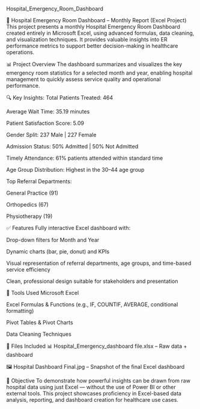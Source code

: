 Hospital_Emergency_Room_Dashboard

🏥 Hospital Emergency Room Dashboard – Monthly Report (Excel Project) This project presents a monthly Hospital Emergency Room Dashboard created entirely in Microsoft Excel, using advanced formulas, data cleaning, and visualization techniques. It provides valuable insights into ER performance metrics to support better decision-making in healthcare operations.

📊 Project Overview The dashboard summarizes and visualizes the key emergency room statistics for a selected month and year, enabling hospital management to quickly assess service quality and operational performance.

🔍 Key Insights: Total Patients Treated: 464

Average Wait Time: 35.19 minutes

Patient Satisfaction Score: 5.09

Gender Split: 237 Male | 227 Female

Admission Status: 50% Admitted | 50% Not Admitted

Timely Attendance: 61% patients attended within standard time

Age Group Distribution: Highest in the 30–44 age group

Top Referral Departments:

General Practice (91)

Orthopedics (67)

Physiotherapy (19)

✅ Features Fully interactive Excel dashboard with:

Drop-down filters for Month and Year

Dynamic charts (bar, pie, donut) and KPIs

Visual representation of referral departments, age groups, and time-based service efficiency

Clean, professional design suitable for stakeholders and presentation

🧰 Tools Used Microsoft Excel

Excel Formulas & Functions (e.g., IF, COUNTIF, AVERAGE, conditional formatting)

Pivot Tables & Pivot Charts

Data Cleaning Techniques

📁 Files Included 📊 Hospital_Emergency_dashboard file.xlsx – Raw data + dashboard

🖼️ Hospital Dashboard Final.jpg – Snapshot of the final Excel dashboard

🎯 Objective To demonstrate how powerful insights can be drawn from raw hospital data using just Excel — without the use of Power BI or other external tools. This project showcases proficiency in Excel-based data analysis, reporting, and dashboard creation for healthcare use cases.

